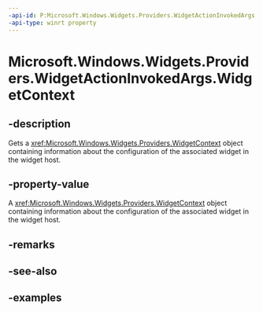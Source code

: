 ```yaml
---
-api-id: P:Microsoft.Windows.Widgets.Providers.WidgetActionInvokedArgs.WidgetContext
-api-type: winrt property
---
```


# Microsoft.Windows.Widgets.Providers.WidgetActionInvokedArgs.WidgetContext

<!--
public Microsoft.Windows.Widgets.Providers.WidgetContext WidgetContext { get; }
-->


## -description

Gets a <xref:Microsoft.Windows.Widgets.Providers.WidgetContext> object containing information about the configuration of the associated widget in the widget host.

## -property-value

A <xref:Microsoft.Windows.Widgets.Providers.WidgetContext> object containing information about the configuration of the associated widget in the widget host.

## -remarks

## -see-also

## -examples


